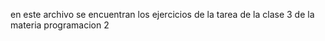 en este archivo se encuentran los ejercicios de la tarea de la clase 3 de la materia programacion 2
